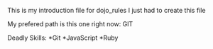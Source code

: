 This is my introduction file for dojo_rules
I just had to create this file

My prefered path is this one right now: GIT

Deadly Skills:
*Git
*JavaScript
*Ruby

